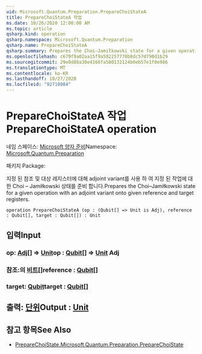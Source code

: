 ```yaml
---
uid: Microsoft.Quantum.Preparation.PrepareChoiStateA
title: PrepareChoiStateA 작업
ms.date: 10/26/2020 12:00:00 AM
ms.topic: article
qsharp.kind: operation
qsharp.namespace: Microsoft.Quantum.Preparation
qsharp.name: PrepareChoiStateA
qsharp.summary: Prepares the Choi–Jamiłkowski state for a given operation with an adjoint variant onto given reference and target registers.
ms.openlocfilehash: c679f9a02aa15f9a582257770b8dc57d798d1b29
ms.sourcegitcommit: 29e0d88a30e4166fa580132124b0eb57e1f0e986
ms.translationtype: MT
ms.contentlocale: ko-KR
ms.lasthandoff: 10/27/2020
ms.locfileid: "92710984"
---
```

# <a name="preparechoistatea-operation"></a><span data-ttu-id="ae7aa-102">PrepareChoiStateA 작업</span><span class="sxs-lookup"><span data-stu-id="ae7aa-102">PrepareChoiStateA operation</span></span>

<span data-ttu-id="ae7aa-103">네임 스페이스: [Microsoft 양자 준비](xref:Microsoft.Quantum.Preparation)</span><span class="sxs-lookup"><span data-stu-id="ae7aa-103">Namespace: [Microsoft.Quantum.Preparation](xref:Microsoft.Quantum.Preparation)</span></span>

<span data-ttu-id="ae7aa-104">패키지 [](https://nuget.org/packages/)</span><span class="sxs-lookup"><span data-stu-id="ae7aa-104">Package: [](https://nuget.org/packages/)</span></span>


<span data-ttu-id="ae7aa-105">지정 된 참조 및 대상 레지스터에 대해 adjoint variant를 사용 하 여 지정 된 작업에 대 한 Choi – Jamiłkowski 상태를 준비 합니다.</span><span class="sxs-lookup"><span data-stu-id="ae7aa-105">Prepares the Choi–Jamiłkowski state for a given operation with an adjoint variant onto given reference and target registers.</span></span>

```qsharp
operation PrepareChoiStateA (op : (Qubit[] => Unit is Adj), reference : Qubit[], target : Qubit[]) : Unit
```


## <a name="input"></a><span data-ttu-id="ae7aa-106">입력</span><span class="sxs-lookup"><span data-stu-id="ae7aa-106">Input</span></span>

### <a name="op--qubit--unit-adj"></a><span data-ttu-id="ae7aa-107">op: [Adj](xref:microsoft.quantum.lang-ref.qubit)[] => [Unit](xref:microsoft.quantum.lang-ref.unit)</span><span class="sxs-lookup"><span data-stu-id="ae7aa-107">op : [Qubit](xref:microsoft.quantum.lang-ref.qubit)[] => [Unit](xref:microsoft.quantum.lang-ref.unit) Adj</span></span>




### <a name="reference--qubit"></a><span data-ttu-id="ae7aa-108">참조:의 [비트](xref:microsoft.quantum.lang-ref.qubit)[]</span><span class="sxs-lookup"><span data-stu-id="ae7aa-108">reference : [Qubit](xref:microsoft.quantum.lang-ref.qubit)[]</span></span>




### <a name="target--qubit"></a><span data-ttu-id="ae7aa-109">target: [Qubit](xref:microsoft.quantum.lang-ref.qubit)</span><span class="sxs-lookup"><span data-stu-id="ae7aa-109">target : [Qubit](xref:microsoft.quantum.lang-ref.qubit)[]</span></span>





## <a name="output--unit"></a><span data-ttu-id="ae7aa-110">출력: [단위](xref:microsoft.quantum.lang-ref.unit)</span><span class="sxs-lookup"><span data-stu-id="ae7aa-110">Output : [Unit](xref:microsoft.quantum.lang-ref.unit)</span></span>



## <a name="see-also"></a><span data-ttu-id="ae7aa-111">참고 항목</span><span class="sxs-lookup"><span data-stu-id="ae7aa-111">See Also</span></span>

- [<span data-ttu-id="ae7aa-112">PrepareChoiState.</span><span class="sxs-lookup"><span data-stu-id="ae7aa-112">Microsoft.Quantum.Preparation.PrepareChoiState</span></span>](xref:Microsoft.Quantum.Preparation.PrepareChoiState)